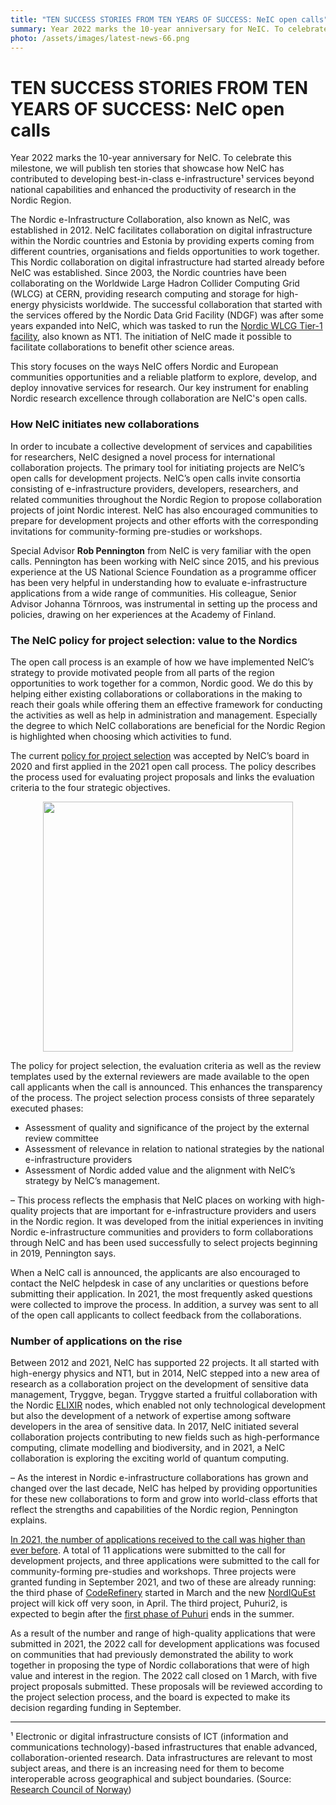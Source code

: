 ```yaml
---
title: "TEN SUCCESS STORIES FROM TEN YEARS OF SUCCESS: NeIC open calls"
summary: Year 2022 marks the 10-year anniversary for NeIC. To celebrate this milestone, we will publish ten stories that showcase how NeIC has contributed to a more competitive Nordic Region. This story focuses on the ways NeIC offers Nordic and European communities opportunities and a reliable platform to explore, develop, and deploy innovative infrastructure services.
photo: /assets/images/latest-news-66.png
---
```


TEN SUCCESS STORIES FROM TEN YEARS OF SUCCESS: NeIC open calls
===========================

Year 2022 marks the 10-year anniversary for NeIC. To celebrate this milestone, we will publish ten stories that showcase how NeIC has contributed to developing best-in-class e-infrastructure¹ services beyond national capabilities and enhanced the productivity of research in the Nordic Region. 
 
The Nordic e-Infrastructure Collaboration, also known as NeIC, was established in 2012. NeIC facilitates collaboration on digital infrastructure within the Nordic countries and Estonia by providing experts coming from different countries, organisations and fields opportunities to work together. This Nordic collaboration on digital infrastructure had started already before NeIC was established. Since 2003, the Nordic countries have been collaborating on the Worldwide Large Hadron Collider Computing Grid (WLCG) at CERN, providing research computing and storage for high-energy physicists worldwide. The successful collaboration that started with the services offered by the Nordic Data Grid Facility (NDGF) was after some years expanded into NeIC, which was tasked to run the [Nordic WLCG Tier-1 facility](https://neic.no/nt1/), also known as NT1. The initiation of NeIC made it possible to facilitate collaborations to benefit other science areas.

This story focuses on the ways NeIC offers Nordic and European communities opportunities and a reliable platform to explore, develop, and deploy innovative services for research. Our key instrument for enabling Nordic research excellence through collaboration are NeIC's open calls.

### How NeIC initiates new collaborations

In order to incubate a collective development of services and capabilities for researchers, NeIC designed a novel process for international collaboration projects. The primary tool for initiating projects are NeIC’s open calls for development projects. NeIC’s open calls invite consortia consisting of e-infrastructure providers, developers, researchers, and related communities throughout the Nordic Region to propose collaboration projects of joint Nordic interest. NeIC has also encouraged communities to prepare for development projects and other efforts with the corresponding invitations for community-forming pre-studies or workshops. 

Special Advisor **Rob Pennington** from NeIC is very familiar with the open calls. Pennington has been working with NeIC since 2015, and his previous experience at the US National Science Foundation as a programme officer has been very helpful in understanding how to evaluate e-infrastructure applications from a wide range of communities. His colleague, Senior Advisor Johanna Törnroos, was instrumental in setting up the process and policies, drawing on her experiences at the Academy of Finland.

### The NeIC policy for project selection: value to the Nordics

The open call process is an example of how we have implemented NeIC’s strategy to provide motivated people from all parts of the region opportunities to work together for a common, Nordic good. We do this by helping either existing collaborations or collaborations in the making to reach their goals while offering them an effective framework for conducting the activities as well as help in administration and management. Especially the degree to which NeIC collaborations are beneficial for the Nordic Region is highlighted when choosing which activities to fund.

The current [policy for project selection](https://wiki.neic.no/wiki/Policy_for_project_selection) was accepted by NeIC’s board in 2020 and first applied in the 2021 open call process. The policy describes the process used for evaluating project proposals and links the evaluation criteria to the four strategic objectives. 

<p align="center">
<img class="normal" src="{% include baseurl %}/assets/images/news/strategic-objectives.png" height="400" margin="0px 15px">
</p>

The policy for project selection, the evaluation criteria as well as the review templates used by the external reviewers are made available to the open call applicants when the call is announced. This enhances the transparency of the process. The project selection process consists of three separately executed phases: 
- Assessment of quality and significance of the project by the external review committee
- Assessment of relevance in relation to national strategies by the national e-infrastructure providers
- Assessment of Nordic added value and the alignment with NeIC’s strategy by NeIC’s management.

– This process reflects the emphasis that NeIC places on working with high-quality projects that are important for e-infrastructure providers and users in the Nordic region. It was developed from the initial experiences in inviting Nordic e-infrastructure communities and providers to form collaborations through NeIC and has been used successfully to select projects beginning in 2019, Pennington says.

When a NeIC call is announced, the applicants are also encouraged to contact the NeIC helpdesk in case of any unclarities or questions before submitting their application. In 2021, the most frequently asked questions were collected to improve the process. In addition, a survey was sent to all of the open call applicants to collect feedback from the collaborations. 

### Number of applications on the rise

Between 2012 and 2021, NeIC has supported 22 projects. It all started with high-energy physics and NT1, but in 2014, NeIC stepped into a new area of research as a collaboration project on the development of sensitive data management, Tryggve, began. Tryggve started a fruitful collaboration with the Nordic [ELIXIR](https://elixir-europe.org/about-us/who-we-are) nodes, which enabled not only technological development but also the development of a network of expertise among software developers in the area of sensitive data. In 2017, NeIC initiated several collaboration projects contributing to new fields such as high-performance computing, climate modelling and biodiversity, and in 2021, a NeIC collaboration is exploring the exciting world of quantum computing. 

– As the interest in Nordic e-infrastructure collaborations has grown and changed over the last decade, NeIC has helped by providing opportunities for these new collaborations to form and grow into world-class efforts that reflect the strengths and capabilities of the Nordic region, Pennington explains.

[In 2021, the number of applications received to the call was higher than ever before](https://neic.no/news/2021/03/18/open-call-applications/). A total of 11 applications were submitted to the call for development projects, and three applications were submitted to the call for community-forming pre-studies and workshops. Three projects were granted funding in September 2021, and two of these are already running: the third phase of [CodeRefinery](https://neic.no/coderefinery/) started in March and the new [NordIQuEst](https://neic.no/nordiquest/) project will kick off very soon, in April. The third project, Puhuri2, is expected to begin after the [first phase of Puhuri](https://neic.no/puhuri/) ends in the summer. 

As a result of the number and range of high-quality applications that were submitted in 2021, the 2022 call for development applications was focused on communities that had previously demonstrated the ability to work together in proposing the type of Nordic collaborations that were of high value and interest in the region. The 2022 call closed on 1 March, with five project proposals submitted. These proposals will be reviewed according to the project selection process, and the board is expected to make its decision regarding funding in September.  

-----
¹ Electronic or digital infrastructure consists of ICT (information and communications technology)-based infrastructures that enable advanced, collaboration-oriented research. Data infrastructures are relevant to most subject areas, and there is an increasing need for them to become interoperable across geographical and subject boundaries. (Source: [Research Council of Norway](https://www.forskningsradet.no/en/apply-for-funding/funding-from-the-research-council/infrastruktur/veikart-for-forskningsinfrastruktur/area-strategies/E-infrastructure/))

 
